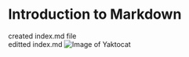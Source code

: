 # Introduction to Markdown
created index.md file<br>
editted index.md
![Image of Yaktocat](https://octodex.github.com/images/yaktocat.png)
